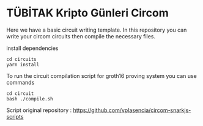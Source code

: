 # TÜBİTAK Kripto Günleri Circom

Here we have a basic circuit writing template. In this repository you can write your circom circuits
then compile the necessary files.

install dependencies

```
cd circuits
yarn install
```

To run the circuit compilation script for groth16 proving system you can use commands

```
cd circuit
bash ./compile.sh
```

Script original repository : https://github.com/vplasencia/circom-snarkjs-scripts
